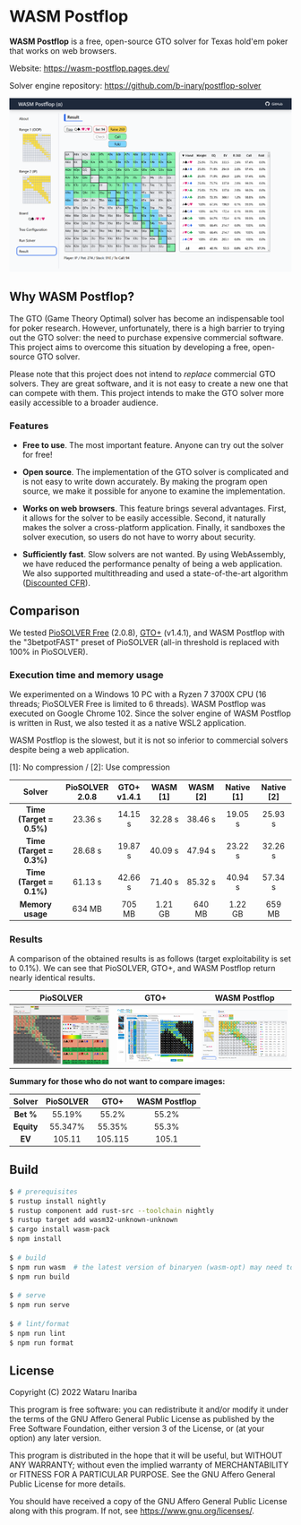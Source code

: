 # WASM Postflop

**WASM Postflop** is a free, open-source GTO solver for Texas hold'em poker that works on web browsers.

Website: https://wasm-postflop.pages.dev/

Solver engine repository: https://github.com/b-inary/postflop-solver

![Image](image.png)

## Why WASM Postflop?

The GTO (Game Theory Optimal) solver has become an indispensable tool for poker research.
However, unfortunately, there is a high barrier to trying out the GTO solver: the need to purchase expensive commercial software.
This project aims to overcome this situation by developing a free, open-source GTO solver.

Please note that this project does not intend to *replace* commercial GTO solvers.
They are great software, and it is not easy to create a new one that can compete with them.
This project intends to make the GTO solver more easily accessible to a broader audience.

### Features

- **Free to use**.
  The most important feature.
  Anyone can try out the solver for free!

- **Open source**.
  The implementation of the GTO solver is complicated and is not easy to write down accurately.
  By making the program open source, we make it possible for anyone to examine the implementation.

- **Works on web browsers**.
  This feature brings several advantages.
  First, it allows for the solver to be easily accessible.
  Second, it naturally makes the solver a cross-platform application.
  Finally, it sandboxes the solver execution, so users do not have to worry about security.

- **Sufficiently fast**.
  Slow solvers are not wanted.
  By using WebAssembly, we have reduced the performance penalty of being a web application.
  We also supported multithreading and used a state-of-the-art algorithm ([Discounted CFR]).

[Discounted CFR]: https://arxiv.org/abs/1809.04040

## Comparison

We tested [PioSOLVER Free] (2.0.8), [GTO+] (v1.4.1), and WASM Postflop with the "3betpotFAST" preset of PioSOLVER (all-in threshold is replaced with 100% in PioSOLVER).

[PioSOLVER Free]: https://www.piosolver.com/
[GTO+]: https://www.gtoplus.com/

### Execution time and memory usage

We experimented on a Windows 10 PC with a Ryzen 7 3700X CPU (16 threads; PioSOLVER Free is limited to 6 threads).
WASM Postflop was executed on Google Chrome 102.
Since the solver engine of WASM Postflop is written in Rust, we also tested it as a native WSL2 application.

WASM Postflop is the slowest, but it is not so inferior to commercial solvers despite being a web application.

[1]: No compression / [2]: Use compression

| Solver | PioSOLVER<br/>2.0.8 | GTO+<br/>v1.4.1 | WASM [1] | WASM [2] | Native [1] | Native [2] |
| :---: | :---: | :---: | :---: | :---: | :---: | :---: |
| **Time (Target = 0.5%)** | 23.36 s | 14.15 s | 32.28 s | 38.46 s | 19.05 s | 25.93 s |
| **Time (Target = 0.3%)** | 28.68 s | 19.87 s | 40.09 s | 47.94 s | 23.22 s | 32.26 s |
| **Time (Target = 0.1%)** | 61.13 s | 42.66 s | 71.40 s | 85.32 s | 40.94 s | 57.34 s |
| **Memory usage** | 634 MB | 705 MB | 1.21 GB | 640 MB | 1.22 GB | 659 MB |

### Results

A comparison of the obtained results is as follows (target exploitability is set to 0.1%).
We can see that PioSOLVER, GTO+, and WASM Postflop return nearly identical results.

| PioSOLVER | GTO+ | WASM Postflop |
| --- | --- | --- |
| ![PioSOLVER results](comparison_pio.png) | ![GTO+ results](comparison_gtoplus.png) | ![WASM Postflop results](comparison_wasm.png) |

**Summary for those who do not want to compare images:**

| Solver | PioSOLVER | GTO+ | WASM Postflop |
| :---: | :---: | :---: | :---: |
| **Bet %** | 55.19% | 55.2% | 55.2% |
| **Equity** | 55.347% | 55.35% | 55.3% |
| **EV** | 105.11 | 105.115 | 105.1 |

## Build

```sh
$ # prerequisites
$ rustup install nightly
$ rustup component add rust-src --toolchain nightly
$ rustup target add wasm32-unknown-unknown
$ cargo install wasm-pack
$ npm install

$ # build
$ npm run wasm  # the latest version of binaryen (wasm-opt) may need to be installed
$ npm run build

$ # serve
$ npm run serve

$ # lint/format
$ npm run lint
$ npm run format
```

## License

Copyright (C) 2022 Wataru Inariba

This program is free software: you can redistribute it and/or modify it under the terms of the GNU Affero General Public License as published by the Free Software Foundation, either version 3 of the License, or (at your option) any later version.

This program is distributed in the hope that it will be useful, but WITHOUT ANY WARRANTY; without even the implied warranty of MERCHANTABILITY or FITNESS FOR A PARTICULAR PURPOSE.  See the GNU Affero General Public License for more details.

You should have received a copy of the GNU Affero General Public License along with this program.  If not, see <https://www.gnu.org/licenses/>.
